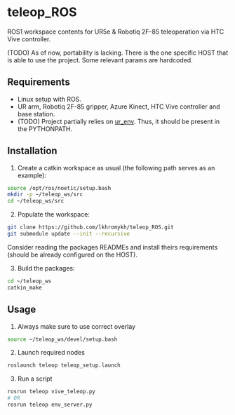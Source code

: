 # teleop_ROS
ROS1 workspace contents for UR5e & Robotiq 2F-85 teleoperation via HTC Vive controller. 

(TODO) As of now, portability is lacking. There is the one specific HOST that is able to use the project. Some relevant params are hardcoded.

## Requirements
* Linux setup with ROS.
* UR arm, Robotiq 2F-85 gripper, Azure Kinect, HTC Vive controller and base station.
* (TODO) Project partially relies on [ur_env](https://github.com/RQC-Robotics/ur5-env/tree/dev). Thus, it should be present in the PYTHONPATH.   


## Installation

1. Create a catkin workspace as usual (the following path serves as an example):
```bash
source /opt/ros/noetic/setup.bash
mkdir -p ~/teleop_ws/src
cd ~/teleop_ws/src
```

2. Populate the workspace: 
```bash
git clone https://github.com/lkhromykh/teleop_ROS.git
git submodule update --init --recursive
```
Consider reading the packages READMEs and install theirs requirements (should be already configured on the HOST).

3. Build the packages:
 ```bash
cd ~/teleop_ws
catkin_make
```

## Usage
1. Always make sure to use correct overlay 
```bash
source ~/teleop_ws/devel/setup.bash
```
2. Launch required nodes
```bash
roslaunch teleop teleop_setup.launch
```
3. Run a script
```bash
rosrun teleop vive_teleop.py
# OR
rosrun teleop env_server.py
```
